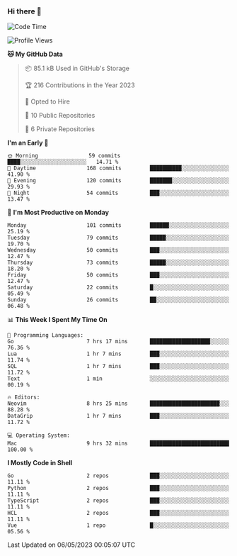 ### Hi there 👋
<!--![visitors](https://visitor-badge.glitch.me/badge?page_id=d0zingcat)-->
<!--
**d0zingcat/d0zingcat** is a ✨ _special_ ✨ repository because its `README.md` (this file) appears on your GitHub profile.

Here are some ideas to get you started:

- 🔭 I’m currently working on ...
- 🌱 I’m currently learning ...
- 👯 I’m looking to collaborate on ...
- 🤔 I’m looking for help with ...
- 💬 Ask me about ...
- 📫 How to reach me: ...
- 😄 Pronouns: ...
- ⚡ Fun fact: ...
-->
<!--START_SECTION:waka-->
![Code Time](http://img.shields.io/badge/Code%20Time-2%2C580%20hrs%2044%20mins-blue)

![Profile Views](http://img.shields.io/badge/Profile%20Views-1-blue)

**🐱 My GitHub Data** 

> 📦 85.1 kB Used in GitHub's Storage 
 > 
> 🏆 216 Contributions in the Year 2023
 > 
> 💼 Opted to Hire
 > 
> 📜 10 Public Repositories 
 > 
> 🔑 6 Private Repositories 
 > 
**I'm an Early 🐤** 

```text
🌞 Morning                59 commits          ████░░░░░░░░░░░░░░░░░░░░░   14.71 % 
🌆 Daytime                168 commits         ██████████░░░░░░░░░░░░░░░   41.90 % 
🌃 Evening                120 commits         ███████░░░░░░░░░░░░░░░░░░   29.93 % 
🌙 Night                  54 commits          ███░░░░░░░░░░░░░░░░░░░░░░   13.47 % 
```
📅 **I'm Most Productive on Monday** 

```text
Monday                   101 commits         ██████░░░░░░░░░░░░░░░░░░░   25.19 % 
Tuesday                  79 commits          █████░░░░░░░░░░░░░░░░░░░░   19.70 % 
Wednesday                50 commits          ███░░░░░░░░░░░░░░░░░░░░░░   12.47 % 
Thursday                 73 commits          █████░░░░░░░░░░░░░░░░░░░░   18.20 % 
Friday                   50 commits          ███░░░░░░░░░░░░░░░░░░░░░░   12.47 % 
Saturday                 22 commits          █░░░░░░░░░░░░░░░░░░░░░░░░   05.49 % 
Sunday                   26 commits          ██░░░░░░░░░░░░░░░░░░░░░░░   06.48 % 
```


📊 **This Week I Spent My Time On** 

```text
💬 Programming Languages: 
Go                       7 hrs 17 mins       ███████████████████░░░░░░   76.36 % 
Lua                      1 hr 7 mins         ███░░░░░░░░░░░░░░░░░░░░░░   11.74 % 
SQL                      1 hr 7 mins         ███░░░░░░░░░░░░░░░░░░░░░░   11.72 % 
Text                     1 min               ░░░░░░░░░░░░░░░░░░░░░░░░░   00.19 % 

🔥 Editors: 
Neovim                   8 hrs 25 mins       ██████████████████████░░░   88.28 % 
DataGrip                 1 hr 7 mins         ███░░░░░░░░░░░░░░░░░░░░░░   11.72 % 

💻 Operating System: 
Mac                      9 hrs 32 mins       █████████████████████████   100.00 % 
```

**I Mostly Code in Shell** 

```text
Go                       2 repos             ███░░░░░░░░░░░░░░░░░░░░░░   11.11 % 
Python                   2 repos             ███░░░░░░░░░░░░░░░░░░░░░░   11.11 % 
TypeScript               2 repos             ███░░░░░░░░░░░░░░░░░░░░░░   11.11 % 
HCL                      2 repos             ███░░░░░░░░░░░░░░░░░░░░░░   11.11 % 
Vue                      1 repo              █░░░░░░░░░░░░░░░░░░░░░░░░   05.56 % 
```




 Last Updated on 06/05/2023 00:05:07 UTC
<!--END_SECTION:waka-->

